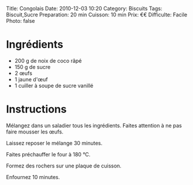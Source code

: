 Title: Congolais
Date: 2010-12-03 10:20
Category: Biscuits
Tags: Biscuit,Sucre
Preparation: 20 min
Cuisson: 10 min
Prix: €€
Difficulte: Facile
Photo: false

# Ingrédients

- 200 g de noix de coco râpé
- 150 g de sucre
- 2 œufs
- 1 jaune d'œuf
- 1 cuiller à soupe de sucre vanillé

# Instructions

Mélangez dans un saladier tous les ingrédients.
Faites attention à ne pas faire mousser les œufs.

Laissez reposer le mélange 30 minutes.

Faites préchauffer le four à 180 °C.

Formez des rochers sur une plaque de cuisson.

Enfournez 10 minutes.
